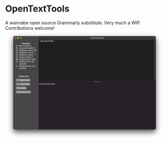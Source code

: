 # OpenTextTools
A wannabe open source Grammarly substitute. Very much a WIP. Contributions welcome!
![Interface](/Screenshots/interface_2.png)
